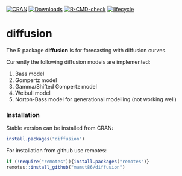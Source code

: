 [![CRAN](https://www.r-pkg.org/badges/version/diffusion)](https://cran.r-project.org/package=diffusion)
[![Downloads](https://cranlogs.r-pkg.org/badges/diffusion?color=brightgreen)](https://www.r-pkg.org/pkg/diffusion)
[![R-CMD-check](https://github.com/mamut86/diffusion/actions/workflows/test.yml/badge.svg)](https://github.com/mamut86/diffusion/actions/workflows/test.yml)
[![lifecycle](https://img.shields.io/badge/lifecycle-maturing-blue.svg)](https://lifecycle.r-lib.org/articles/stages.html#maturing)

# diffusion
The R package __diffusion__ is for forecasting with diffusion curves.

Currently the following diffusion models are implemented:

1. Bass model
2. Gompertz model
3. Gamma/Shifted Gompertz model
4. Weibull model
5. Norton-Bass model for generational modelling (not working well)


### Installation
Stable version can be installed from CRAN:
```r
install.packages("diffusion")
```

For installation from github use remotes:
```r
if (!require("remotes")){install.packages("remotes")}
remotes::install_github("mamut86/diffusion")
```
